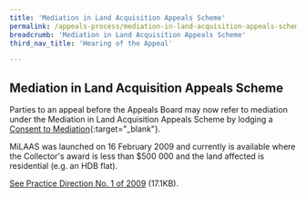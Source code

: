 ```yaml
---
title: 'Mediation in Land Acquisition Appeals Scheme'
permalink: /appeals-process/mediation-in-land-acquisition-appeals-scheme/
breadcrumb: 'Mediation in Land Acquisition Appeals Scheme'
third_nav_title: 'Hearing of the Appeal'

---
```



Mediation in Land Acquisition Appeals Scheme
---

Parties to an appeal before the Appeals Board may now refer to mediation under the Mediation in Land Acquisition Appeals Scheme by lodging a [Consent to Mediation](/files/Form-MiLAAS-Consent-25Aug09.doc.pdf/){:target="_blank"}. 

MiLAAS was launched on 16 February 2009 and currently is available where the Collector's award is less than $500 000 and the land affected is residential (e.g. an HDB flat).

[See Practice Direction No. 1 of 2009](/files/PracticeDirection-PD1-2009-MiLAAS-21Aug09.doc1.pdf/) (17.1KB).
